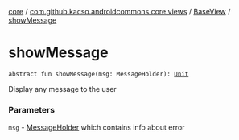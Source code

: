 [core](../../index.md) / [com.github.kacso.androidcommons.core.views](../index.md) / [BaseView](index.md) / [showMessage](./show-message.md)

# showMessage

`abstract fun showMessage(msg: MessageHolder): `[`Unit`](https://kotlinlang.org/api/latest/jvm/stdlib/kotlin/-unit/index.html)

Display any message to the user

### Parameters

`msg` - [MessageHolder](#) which contains info about error